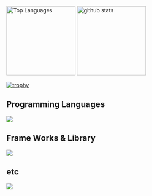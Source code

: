 <p align="left" > 
  <img height="180px" src="https://github-readme-stats.vercel.app/api/top-langs?username=Takuro-U&theme=aura&show_icons=true&langs_count=10&locale=en&layout=compact" alt="Top Languages" />
  <img height="180px" alt="github stats" height="150px" src="https://github-readme-stats.vercel.app/api?username=Takuro-U&show_icons=true&theme=aura" />
</p>

[![trophy](https://github-profile-trophy.vercel.app/?username=Takuro-U&theme=onedark)](https://github.com/ryo-ma/github-profile-trophy)

<h2>Programming Languages</h2>

![](https://skillicons.dev/icons?i=js,typescript,php,html,css,sass)<br>
<h2>Frame Works & Library</h2>

![](https://skillicons.dev/icons?i=react,vite,nodejs,express,laravel,tailwind,materialui)<br>
<h2>etc</h2>

![](https://skillicons.dev/icons?i=git,github,mysql,firebase,vscode,figma)<br>
